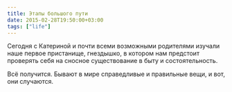 ```yaml
---
title: Этапы большого пути
date: 2015-02-28T19:50:00+03:00
tags: ["life"]
---
```


Сегодня с Катериной и почти всеми возможными родителями изучали наше первое пристанище, гнездышко, в котором нам предстоит проверять себя на сносное существование в быту и состоятельность.

Всё получится. Бывают в мире справедливые и правильные вещи, и вот, они случаются.
